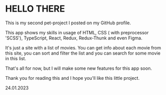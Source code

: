 # HELLO THERE

This is my second pet-project I posted on my GitHub profile.

This app shows my skills in usage of HTML, CSS ( with preprocessor 'SCSS'), TypeScript, React, Redux, Redux-Thunk and even Figma.

It's just a site with a list of movies. You can get info about each movie from this site, you can sort and filter the list and you can search for some movie in this list.

That's all for now, but I will make some new features for this app soon. 

Thank you for reading this and I hope you'll like this little project.

24.01.2023
